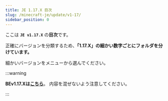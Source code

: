 ```yaml
---
title: JE 1.17.X 目次
slug: /minecraft-je/update/v1-17/
sidebar_position: 0
---
```


ここは **`JE v1.17.X`** の**目次**です。

正確にバージョンを分類するため、**「1.17.X」の細かい数字ごとにフォルダを分けています。**

細かいバージョンをメニューから選んでください。

:::warning

**BEv1.17.Xは[こちら](/minecraft/update/v1-17/)**。
内容を混ぜないよう注意してください。

:::
